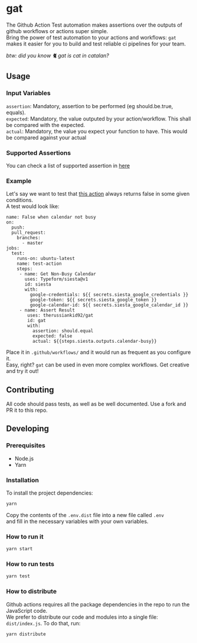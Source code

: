 # gat
The Github Action Test automation makes assertions over the outputs of github workflows or actions super simple.  
Bring the power of test automation to your actions and workflows: ```gat``` makes it easier for you to build and test reliable ci pipelines for your team.  
  
_btw: did you know :cat2: gat is cat in catalan?_    
  
## Usage  
### Input Variables     
```assertion```: Mandatory, assertion to be performed (eg should.be.true, equals).  
```expected```: Mandatory, the value outputed by your action/workflow. This shall be compared with the expected.  
```actual```: Mandatory, the value you expect your function to have. This would be compared against your actual     
   
### Supported Assertions  
You can check a list of supported assertion in [here](src/domain/assertions.js)  
   
### Example   
Let's say we want to test that [this action](https://github.com/marketplace/actions/tf-siesta) always returns false in some given conditions.  
A test would look like:  
```
name: False when calendar not busy  
on:  
  push:  
  pull_request:  
    branches:  
      - master  
jobs:  
  test:  
    runs-on: ubuntu-latest  
    name: test-action  
    steps:  
     - name: Get Non-Busy Calendar    
       uses: Typeform/siesta@v1  
       id: siesta  
       with:  
         google-credentials: ${{ secrets.siesta_google_credentials }}  
         google-token: ${{ secrets.siesta_google_token }}  
         google-calendar-id: ${{ secrets.siesta_google_calendar_id }}  
     - name: Assert Result  
        uses: therussiankid92/gat  
        id: gat  
        with:  
          assertion: should.equal  
          expected: false  
          actual: ${{steps.siesta.outputs.calendar-busy}}  
```    
  
Place it in ```.github/workflows/``` and it would run as frequent as you configure it.   
Easy, right? ```gat``` can be used in even more complex workflows. Get creative and try it out!   


## Contributing  
All code should pass tests, as well as be well documented. Use a fork and PR it to this repo.   
  
## Developing  
  
### Prerequisites  

- Node.js  
- Yarn  

### Installation  

To install the project dependencies:  

```bash  
yarn  
```  

Copy the contents of the `.env.dist` file into a new file called `.env`  
and fill in the necessary variables with your own variables.  

### How to run it  
```bash  
yarn start  
```  

### How to run tests  
```bash  
yarn test  
```  
### How to distribute  
Github actions requires all the package dependencies in the repo to run the JavaScript code.  
We prefer to distribute our code and modules into a single file: ```dist/index.js```. To do that, run: 
```bash
yarn distribute
```
